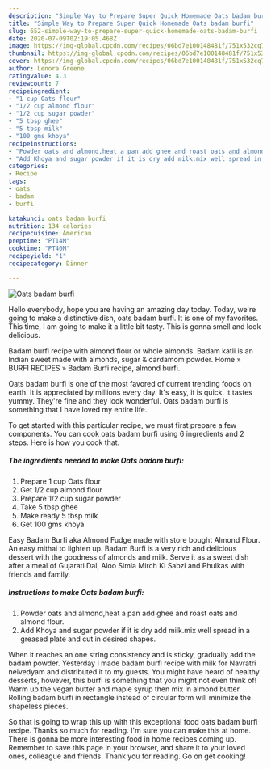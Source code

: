 ```yaml
---
description: "Simple Way to Prepare Super Quick Homemade Oats badam burfi"
title: "Simple Way to Prepare Super Quick Homemade Oats badam burfi"
slug: 652-simple-way-to-prepare-super-quick-homemade-oats-badam-burfi
date: 2020-07-09T02:19:05.468Z
image: https://img-global.cpcdn.com/recipes/06bd7e100148481f/751x532cq70/oats-badam-burfi-recipe-main-photo.jpg
thumbnail: https://img-global.cpcdn.com/recipes/06bd7e100148481f/751x532cq70/oats-badam-burfi-recipe-main-photo.jpg
cover: https://img-global.cpcdn.com/recipes/06bd7e100148481f/751x532cq70/oats-badam-burfi-recipe-main-photo.jpg
author: Lenora Greene
ratingvalue: 4.3
reviewcount: 7
recipeingredient:
- "1 cup Oats flour"
- "1/2 cup almond flour"
- "1/2 cup sugar powder"
- "5 tbsp ghee"
- "5 tbsp milk"
- "100 gms khoya"
recipeinstructions:
- "Powder oats and almond,heat a pan add ghee and roast oats and almond flour."
- "Add Khoya and sugar powder if it is dry add milk.mix well spread in a greased plate and cut in desired shapes."
categories:
- Recipe
tags:
- oats
- badam
- burfi

katakunci: oats badam burfi 
nutrition: 134 calories
recipecuisine: American
preptime: "PT14M"
cooktime: "PT40M"
recipeyield: "1"
recipecategory: Dinner

---
```



![Oats badam burfi](https://img-global.cpcdn.com/recipes/06bd7e100148481f/751x532cq70/oats-badam-burfi-recipe-main-photo.jpg)

Hello everybody, hope you are having an amazing day today. Today, we're going to make a distinctive dish, oats badam burfi. It is one of my favorites. This time, I am going to make it a little bit tasty. This is gonna smell and look delicious.

Badam burfi recipe with almond flour or whole almonds. Badam katli is an Indian sweet made with almonds, sugar &amp; cardamom powder. Home » BURFI RECIPES » Badam Burfi recipe, almond burfi.

Oats badam burfi is one of the most favored of current trending foods on earth. It is appreciated by millions every day. It's easy, it is quick, it tastes yummy. They're fine and they look wonderful. Oats badam burfi is something that I have loved my entire life.


To get started with this particular recipe, we must first prepare a few components. You can cook oats badam burfi using 6 ingredients and 2 steps. Here is how you cook that.

<!--inarticleads1-->

##### The ingredients needed to make Oats badam burfi:

1. Prepare 1 cup Oats flour
1. Get 1/2 cup almond flour
1. Prepare 1/2 cup sugar powder
1. Take 5 tbsp ghee
1. Make ready 5 tbsp milk
1. Get 100 gms khoya


Easy Badam Burfi aka Almond Fudge made with store bought Almond Flour. An easy mithai to lighten up. Badam Burfi is a very rich and delicious dessert with the goodness of almonds and milk. Serve it as a sweet dish after a meal of Gujarati Dal, Aloo Simla Mirch Ki Sabzi and Phulkas with friends and family. 

<!--inarticleads2-->

##### Instructions to make Oats badam burfi:

1. Powder oats and almond,heat a pan add ghee and roast oats and almond flour.
1. Add Khoya and sugar powder if it is dry add milk.mix well spread in a greased plate and cut in desired shapes.


When it reaches an one string consistency and is sticky, gradually add the badam powder. Yesterday I made badam burfi recipe with milk for Navratri neivedyam and distributed it to my guests. You might have heard of healthy desserts, however, this burfi is something that you might not even think of! Warm up the vegan butter and maple syrup then mix in almond butter. Rolling badam burfi in rectangle instead of circular form will minimize the shapeless pieces. 

So that is going to wrap this up with this exceptional food oats badam burfi recipe. Thanks so much for reading. I'm sure you can make this at home. There is gonna be more interesting food in home recipes coming up. Remember to save this page in your browser, and share it to your loved ones, colleague and friends. Thank you for reading. Go on get cooking!
